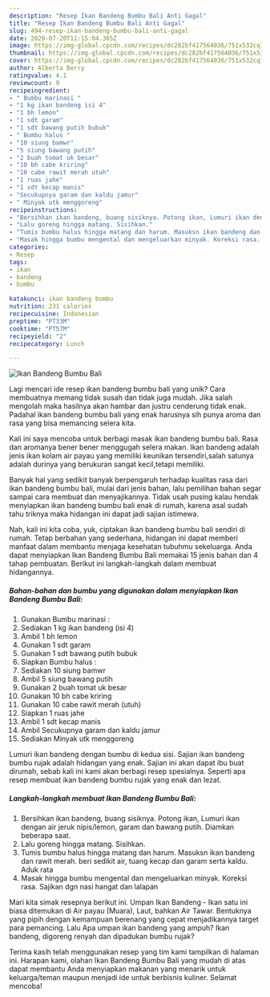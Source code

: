 ```yaml
---
description: "Resep Ikan Bandeng Bumbu Bali Anti Gagal"
title: "Resep Ikan Bandeng Bumbu Bali Anti Gagal"
slug: 494-resep-ikan-bandeng-bumbu-bali-anti-gagal
date: 2020-07-20T11:15:04.365Z
image: https://img-global.cpcdn.com/recipes/dc282bf417564036/751x532cq70/ikan-bandeng-bumbu-bali-foto-resep-utama.jpg
thumbnail: https://img-global.cpcdn.com/recipes/dc282bf417564036/751x532cq70/ikan-bandeng-bumbu-bali-foto-resep-utama.jpg
cover: https://img-global.cpcdn.com/recipes/dc282bf417564036/751x532cq70/ikan-bandeng-bumbu-bali-foto-resep-utama.jpg
author: Alberta Berry
ratingvalue: 4.1
reviewcount: 9
recipeingredient:
- " Bumbu marinasi "
- "1 kg ikan bandeng isi 4"
- "1 bh lemon"
- "1 sdt garam"
- "1 sdt bawang putih bubuk"
- " Bumbu halus "
- "10 siung bamwr"
- "5 siung bawang putih"
- "2 buah tomat uk besar"
- "10 bh cabe kriring"
- "10 cabe rawit merah utuh"
- "1 ruas jahe"
- "1 sdt kecap manis"
- "Secukupnya garam dan kaldu jamur"
- " Minyak utk menggoreng"
recipeinstructions:
- "Bersihkan ikan bandeng, buang sisiknya. Potong ikan, Lumuri ikan dengan air jeruk nipis/lemon, garam dan bawang putih. Diamkan beberapa saat."
- "Lalu goreng hingga matang. Sisihkan."
- "Tumis bumbu halus hingga matang dan harum. Masuksn ikan bandeng dan rawit merah. beri sedikit air, tuang kecap dan garam serta kaldu. Aduk rata"
- "Masak hingga bumbu mengental dan mengeluarkan minyak. Koreksi rasa. Sajikan dgn nasi hangat dan lalapan"
categories:
- Resep
tags:
- ikan
- bandeng
- bumbu

katakunci: ikan bandeng bumbu 
nutrition: 231 calories
recipecuisine: Indonesian
preptime: "PT33M"
cooktime: "PT57M"
recipeyield: "2"
recipecategory: Lunch

---
```



![Ikan Bandeng Bumbu Bali](https://img-global.cpcdn.com/recipes/dc282bf417564036/751x532cq70/ikan-bandeng-bumbu-bali-foto-resep-utama.jpg)

Lagi mencari ide resep ikan bandeng bumbu bali yang unik? Cara membuatnya memang tidak susah dan tidak juga mudah. Jika salah mengolah maka hasilnya akan hambar dan justru cenderung tidak enak. Padahal ikan bandeng bumbu bali yang enak harusnya sih punya aroma dan rasa yang bisa memancing selera kita.

Kali ini saya mencoba untuk berbagi masak ikan bandeng bumbu bali. Rasa dan aromanya bener bener menggugah selera makan. Ikan bandeng adalah jenis ikan kolam air payau yang memiliki keunikan tersendiri,salah satunya adalah durinya yang berukuran sangat kecil,tetapi memiliki.

Banyak hal yang sedikit banyak berpengaruh terhadap kualitas rasa dari ikan bandeng bumbu bali, mulai dari jenis bahan, lalu pemilihan bahan segar sampai cara membuat dan menyajikannya. Tidak usah pusing kalau hendak menyiapkan ikan bandeng bumbu bali enak di rumah, karena asal sudah tahu triknya maka hidangan ini dapat jadi sajian istimewa.


Nah, kali ini kita coba, yuk, ciptakan ikan bandeng bumbu bali sendiri di rumah. Tetap berbahan yang sederhana, hidangan ini dapat memberi manfaat dalam membantu menjaga kesehatan tubuhmu sekeluarga. Anda dapat menyiapkan Ikan Bandeng Bumbu Bali memakai 15 jenis bahan dan 4 tahap pembuatan. Berikut ini langkah-langkah dalam membuat hidangannya.

<!--inarticleads1-->

##### Bahan-bahan dan bumbu yang digunakan dalam menyiapkan Ikan Bandeng Bumbu Bali:

1. Gunakan  Bumbu marinasi :
1. Sediakan 1 kg ikan bandeng (isi 4)
1. Ambil 1 bh lemon
1. Gunakan 1 sdt garam
1. Gunakan 1 sdt bawang putih bubuk
1. Siapkan  Bumbu halus :
1. Sediakan 10 siung bamwr
1. Ambil 5 siung bawang putih
1. Gunakan 2 buah tomat uk besar
1. Gunakan 10 bh cabe kriring
1. Gunakan 10 cabe rawit merah (utuh)
1. Siapkan 1 ruas jahe
1. Ambil 1 sdt kecap manis
1. Ambil Secukupnya garam dan kaldu jamur
1. Sediakan  Minyak utk menggoreng


Lumuri ikan bandeng dengan bumbu di kedua sisi. Sajian ikan bandeng bumbu rujak adalah hidangan yang enak. Sajian ini akan dapat ibu buat dirumah, sebab kali ini kami akan berbagi resep spesialnya. Seperti apa resep membuat ikan bandeng bumbu rujak yang enak dan lezat. 

<!--inarticleads2-->

##### Langkah-langkah membuat Ikan Bandeng Bumbu Bali:

1. Bersihkan ikan bandeng, buang sisiknya. Potong ikan, Lumuri ikan dengan air jeruk nipis/lemon, garam dan bawang putih. Diamkan beberapa saat.
1. Lalu goreng hingga matang. Sisihkan.
1. Tumis bumbu halus hingga matang dan harum. Masuksn ikan bandeng dan rawit merah. beri sedikit air, tuang kecap dan garam serta kaldu. Aduk rata
1. Masak hingga bumbu mengental dan mengeluarkan minyak. Koreksi rasa. Sajikan dgn nasi hangat dan lalapan


Mari kita simak resepnya berikut ini. Umpan Ikan Bandeng - Ikan satu ini biasa ditemukan di Air payau (Muara), Laut, bahkan Air Tawar. Bentuknya yang pipih dengan kemampuan berenang yang cepat menjadikannya target para pemancing. Lalu Apa umpan ikan bandeng yang ampuh? Ikan bandeng, digoreng renyah dan dipadukan bumbu rujak? 

Terima kasih telah menggunakan resep yang tim kami tampilkan di halaman ini. Harapan kami, olahan Ikan Bandeng Bumbu Bali yang mudah di atas dapat membantu Anda menyiapkan makanan yang menarik untuk keluarga/teman maupun menjadi ide untuk berbisnis kuliner. Selamat mencoba!
